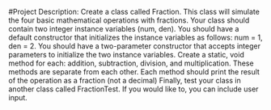 #Project Description:
Create a class called Fraction.
This class will simulate the four basic mathematical operations with fractions.
Your class should contain two integer instance variables (num, den).
You should have a default constructor that initializes the instance variables as follows: num = 1, den = 2.
You should have a two-parameter constructor that accepts integer parameters to initialize the two instance variables.
Create a static, void method for each: addition, subtraction, division, and multiplication.
These methods are separate from each other.
Each method should print the result of the operation as a fraction (not a decimal)
Finally, test your class in another class called FractionTest.
If you would like to, you can include user input.
